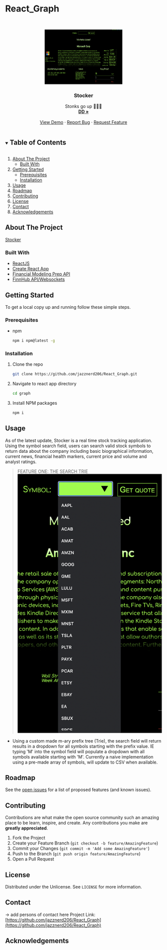 # React_Graph

<!-- PROJECT LOGO -->
<br />
<p align="center">
  <a href="https://github.com/jazznerd206/React_Graph">
    <img src="./readme_assets/Full_Shot.png" alt="Logo" width="250" height="175">
  </a>

  <h3 align="center">Stocker</h3>

  <p align="center">
    Stonks go up 🚀🚀🚀
    <br />
    <a href="https://github.com/jazznerd206/React_Graph"><strong>DD »</strong></a>
    <br />
    <br />
    <a href="https://github.com/jazznerd206/React_Graph">View Demo</a>
    ·
    <a href="https://github.com/jazznerd206/React_Graph/issues">Report Bug</a>
    ·
    <a href="https://github.com/jazznerd206/React_Graph/issues">Request Feature</a>
  </p>
</p>

<!-- TABLE OF CONTENTS -->
<details open="open">
  <summary><h2 style="display: inline-block">Table of Contents</h2></summary>
  <ol>
    <li>
      <a href="#about-the-project">About The Project</a>
      <ul>
        <li><a href="#built-with">Built With</a></li>
      </ul>
    </li>
    <li>
      <a href="#getting-started">Getting Started</a>
      <ul>
        <li><a href="#prerequisites">Prerequisites</a></li>
        <li><a href="#installation">Installation</a></li>
      </ul>
    </li>
    <li><a href="#usage">Usage</a></li>
    <li><a href="#roadmap">Roadmap</a></li>
    <li><a href="#contributing">Contributing</a></li>
    <li><a href="#license">License</a></li>
    <li><a href="#contact">Contact</a></li>
    <li><a href="#acknowledgements">Acknowledgements</a></li>
  </ol>
</details>

<!-- ABOUT THE PROJECT -->

## About The Project

[Stocker](https://jazznerd206.github.io/React_Graph.com)

### Built With

- [ReactJS](https://reactjs.org/)
- [Create React App](https://create-react-app.dev/)
- [Financial Modeling Prep API](https://financialmodelingprep.com/developer/docs/)
- [FinnHub API/Websockets](https://finnhub.io/docs/api/introduction)

<!-- GETTING STARTED -->

## Getting Started

To get a local copy up and running follow these simple steps.

### Prerequisites

- npm
  ```sh
  npm i npm@latest -g
  ```

### Installation

1. Clone the repo
   ```sh
   git clone https://github.com/jazznerd206/React_Graph.git
   ```
2. Navigate to react app directory
   ```sh
   cd graph
   ```
3. Install NPM packages
   ```sh
   npm i
   ```

<!-- USAGE EXAMPLES -->

## Usage

As of the latest update, Stocker is a real time stock tracking application. Using the symbol search field, users can search valid stock symbols to return data about the company including basic biographical information, current news, financial health markers, current price and volume and analyst ratings.

> FEATURE ONE: THE SEARCH TRIE
> ![Full Trie](/readme_assets/Full_Trie.png)

- Using a custom made m-ary prefix tree (Trie), the search field will return results in a dropdown for all symbols starting with the prefix value. IE typing 'M' into the symbol field will populate a dropdown with all symbols available starting with 'M'. Currently a naive implementation using a pre-made array of symbols, will update to CSV when available.

<!-- ROADMAP -->

## Roadmap

See the [open issues](https://github.com/jazznerd206/React_Graph/issues) for a list of proposed features (and known issues).

<!-- CONTRIBUTING -->

## Contributing

Contributions are what make the open source community such an amazing place to be learn, inspire, and create. Any contributions you make are **greatly appreciated**.

1. Fork the Project
2. Create your Feature Branch (`git checkout -b feature/AmazingFeature`)
3. Commit your Changes (`git commit -m 'Add some AmazingFeature'`)
4. Push to the Branch (`git push origin feature/AmazingFeature`)
5. Open a Pull Request

<!-- LICENSE -->

## License

Distributed under the Unlicense. See `LICENSE` for more information.

<!-- CONTACT -->

## Contact

-> add persons of contact here
Project Link: [https://github.com/jazznerd206/React_Graph](https://github.com/jazznerd206/React_Graph)

<!-- ACKNOWLEDGEMENTS -->

## Acknowledgements
